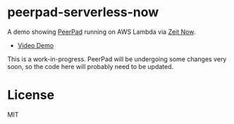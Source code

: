 # peerpad-serverless-now

A demo showing [PeerPad](https://peerpad.net/) running on AWS Lambda via [Zeit Now](https://zeit.com/).

* [Video Demo](https://gateway.ipfs.io/ipfs/QmZ8CF5GNkVSPBRoBEdBjbbVyQeaSCem26mk4MX6JBsvwN/peerpad-serverless-demo.mp4)

This is a work-in-progress. PeerPad will be undergoing some changes very soon, so the code here will probably need to be updated.

# License

MIT
